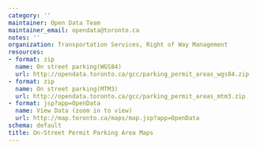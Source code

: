 ```yaml
---
category: ''
maintainer: Open Data Team
maintainer_email: opendata@toronto.ca
notes: ''
organization: Transportation Services, Right of Way Management
resources:
- format: zip
  name: On street parking(WGS84)
  url: http://opendata.toronto.ca/gcc/parking_permit_areas_wgs84.zip
- format: zip
  name: On street parking(MTM3)
  url: http://opendata.toronto.ca/gcc/parking_permit_areas_mtm3.zip
- format: jsp?app=OpenData
  name: View Data (zoom in to view)
  url: http://map.toronto.ca/maps/map.jsp?app=OpenData
schema: default
title: On-Street Permit Parking Area Maps
---
```

